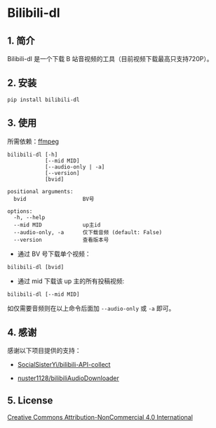 # Bilibili-dl

## 1. 简介

Bilibili-dl 是一个下载 B 站音视频的工具（目前视频下载最高只支持720P）。

## 2. 安装

```
pip install bilibili-dl
```

## 3. 使用

所需依赖：[ffmpeg](https://ffmpeg.org)

```
bilibili-dl [-h] 
            [--mid MID]
            [--audio-only | -a]
            [--version]
            [bvid]

positional arguments:
  bvid                  BV号

options:
  -h, --help            
  --mid MID             up主id
  --audio-only, -a      仅下载音频 (default: False)
  --version             查看版本号
```

- 通过 BV 号下载单个视频：

```
bilibili-dl [bvid]
```

- 通过 mid 下载该 up 主的所有投稿视频:

```
bilibili-dl [--mid MID]
```
如仅需要音频则在以上命令后面加 `--audio-only` 或 `-a` 即可。

## 4. 感谢

感谢以下项目提供的支持：

- [SocialSisterYi/bilibili-API-collect](https://github.com/SocialSisterYi/bilibili-API-collect)

- [nuster1128/bilibiliAudioDownloader](https://github.com/nuster1128/bilibiliAudioDownloader.git)

## 5. License

[Creative Commons Attribution-NonCommercial 4.0 International](LICENSE)
